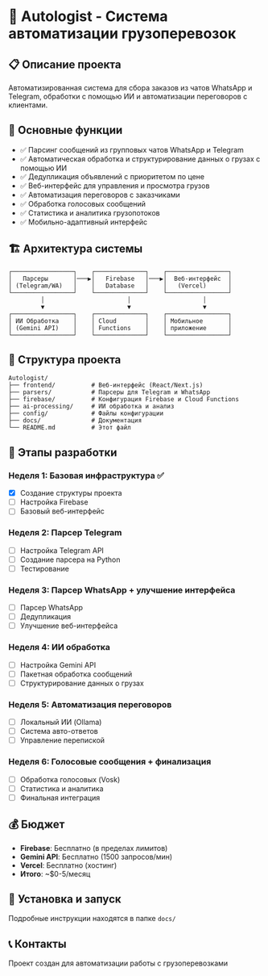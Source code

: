# 🚛 Autologist - Система автоматизации грузоперевозок

## 📋 Описание проекта
Автоматизированная система для сбора заказов из чатов WhatsApp и Telegram, 
обработки с помощью ИИ и автоматизации переговоров с клиентами.

## 🎯 Основные функции
- ✅ Парсинг сообщений из групповых чатов WhatsApp и Telegram
- ✅ Автоматическая обработка и структурирование данных о грузах с помощью ИИ
- ✅ Дедупликация объявлений с приоритетом по цене
- ✅ Веб-интерфейс для управления и просмотра грузов
- ✅ Автоматизация переговоров с заказчиками
- ✅ Обработка голосовых сообщений
- ✅ Статистика и аналитика грузопотоков
- ✅ Мобильно-адаптивный интерфейс

## 🏗️ Архитектура системы
```
┌─────────────────┐    ┌──────────────┐    ┌─────────────────┐
│   Парсеры       │───▶│   Firebase   │───▶│  Веб-интерфейс  │
│ (Telegram/WA)   │    │   Database   │    │   (Vercel)      │
└─────────────────┘    └──────────────┘    └─────────────────┘
         │                       │                    │
         ▼                       ▼                    ▼
┌─────────────────┐    ┌──────────────┐    ┌─────────────────┐
│ ИИ Обработка    │    │ Cloud        │    │ Мобильное       │
│ (Gemini API)    │    │ Functions    │    │ приложение      │
└─────────────────┘    └──────────────┘    └─────────────────┘
```

## 📂 Структура проекта
```
Autologist/
├── frontend/          # Веб-интерфейс (React/Next.js)
├── parsers/           # Парсеры для Telegram и WhatsApp
├── firebase/          # Конфигурация Firebase и Cloud Functions
├── ai-processing/     # ИИ обработка и анализ
├── config/            # Файлы конфигурации
├── docs/              # Документация
└── README.md          # Этот файл
```

## 🚀 Этапы разработки

### Неделя 1: Базовая инфраструктура ✅
- [x] Создание структуры проекта
- [ ] Настройка Firebase
- [ ] Базовый веб-интерфейс

### Неделя 2: Парсер Telegram
- [ ] Настройка Telegram API
- [ ] Создание парсера на Python
- [ ] Тестирование

### Неделя 3: Парсер WhatsApp + улучшение интерфейса
- [ ] Парсер WhatsApp
- [ ] Дедупликация
- [ ] Улучшение веб-интерфейса

### Неделя 4: ИИ обработка
- [ ] Настройка Gemini API
- [ ] Пакетная обработка сообщений
- [ ] Структурирование данных о грузах

### Неделя 5: Автоматизация переговоров
- [ ] Локальный ИИ (Ollama)
- [ ] Система авто-ответов
- [ ] Управление перепиской

### Неделя 6: Голосовые сообщения + финализация
- [ ] Обработка голосовых (Vosk)
- [ ] Статистика и аналитика
- [ ] Финальная интеграция

## 💰 Бюджет
- **Firebase**: Бесплатно (в пределах лимитов)
- **Gemini API**: Бесплатно (1500 запросов/мин)
- **Vercel**: Бесплатно (хостинг)
- **Итого**: ~$0-5/месяц

## 🔧 Установка и запуск
Подробные инструкции находятся в папке `docs/`

## 📞 Контакты
Проект создан для автоматизации работы с грузоперевозками